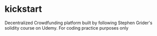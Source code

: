 # kickstart
Decentralized Crowdfunding platform built by following Stephen Grider's solidity course on Udemy. For coding practice purposes only
